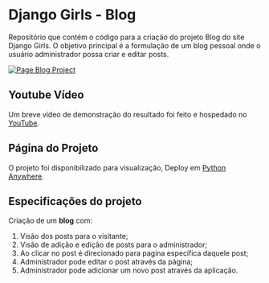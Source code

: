 # Django Girls - Blog

Repositório que contém o código para a criação do projeto Blog do site Django Girls. O objetivo principal é a formulação de um blog pessoal onde o usuário administrador possa criar e editar posts.

[![Page Blog Project](https://uploaddeimagens.com.br/images/004/498/749/full/Dja.png?1686161749)](https://victorpasson.pythonanywhere.com)

## Youtube Vídeo
Um breve vídeo de demonstração do resultado foi feito e hospedado no [YouTube](https://youtu.be/IAjkvZnBut0).

## Página do Projeto

O projeto foi disponibilizado para visualização, Deploy em [Python Anywhere](https://victorpasson.pythonanywhere.com).

## Especificações do projeto

Criação de um **blog** com:

1. Visão dos posts para o visitante;
2. Visão de adição e edição de posts para o administrador;
3. Ao clicar no post é direcionado para pagina específica daquele post;
4. Administrador pode editar o post através da página;
5. Administrador pode adicionar um novo post através da aplicação.

